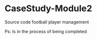 # CaseStudy-Module2
Source code football player management

Ps: Is in the process of being completed
